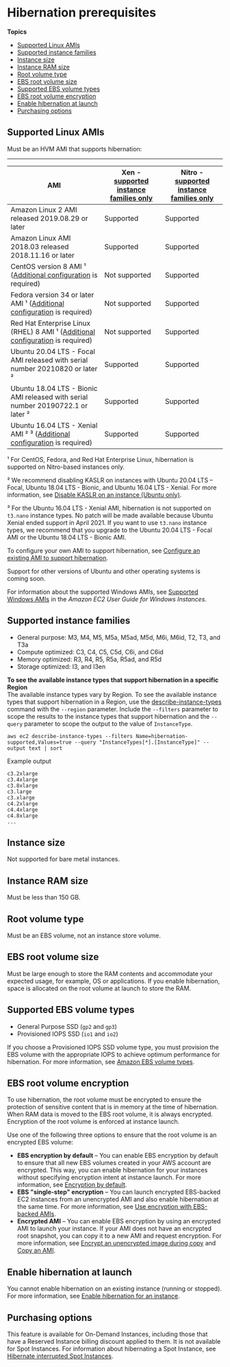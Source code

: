# Hibernation prerequisites<a name="hibernating-prerequisites"></a>

**Topics**
+ [Supported Linux AMIs](#hibernation-prereqs-supported-amis)
+ [Supported instance families](#hibernation-prereqs-supported-instance-families)
+ [Instance size](#hibernation-prereqs-instance-size)
+ [Instance RAM size](#instance-ram-size)
+ [Root volume type](#hibernation-prereqs-root-volume-type)
+ [EBS root volume size](#hibernation-prereqs-ebs-root-volume-size)
+ [Supported EBS volume types](#hibernation-prereqs-ebs-volume-types)
+ [EBS root volume encryption](#hibernation-prereqs-ebs-root-volume-encryption)
+ [Enable hibernation at launch](#hibernation-prereqs-enable-at-launch)
+ [Purchasing options](#hibernation-prereqs-purchasing-options)

## Supported Linux AMIs<a name="hibernation-prereqs-supported-amis"></a>

Must be an HVM AMI that supports hibernation:


****  

| AMI | Xen \- [supported instance families only](#hibsupported-instance-families) | Nitro \- [supported instance families only](#hibsupported-instance-families) | 
| --- | --- | --- | 
| Amazon Linux 2 AMI released 2019\.08\.29 or later | Supported | Supported | 
| Amazon Linux AMI 2018\.03 released 2018\.11\.16 or later | Supported | Supported | 
| CentOS version 8 AMI ¹ \([Additional configuration](hibernation-enabled-AMI.md#configure-centos-for-hibernation) is required\) | Not supported | Supported | 
| Fedora version 34 or later AMI ¹ \([Additional configuration](hibernation-enabled-AMI.md#configure-fedora-for-hibernation) is required\) | Not supported | Supported | 
| Red Hat Enterprise Linux \(RHEL\) 8 AMI ¹ \([Additional configuration](hibernation-enabled-AMI.md#configure-RHEL-for-hibernation) is required\) | Not supported | Supported | 
|  Ubuntu 20\.04 LTS \- Focal AMI released with serial number 20210820 or later ²  | Supported | Supported | 
| Ubuntu 18\.04 LTS \- Bionic AMI released with serial number 20190722\.1 or later ² | Supported | Supported | 
| Ubuntu 16\.04 LTS \- Xenial AMI ² ³ \([Additional configuration](hibernation-enabled-AMI.md#configure-ubuntu1604-for-hibernation) is required\) | Supported | Supported | 

¹ For CentOS, Fedora, and Red Hat Enterprise Linux, hibernation is supported on Nitro\-based instances only\.

² We recommend disabling KASLR on instances with Ubuntu 20\.04 LTS – Focal, Ubuntu 18\.04 LTS \- Bionic, and Ubuntu 16\.04 LTS \- Xenial\. For more information, see [Disable KASLR on an instance \(Ubuntu only\)](hibernation-disable-kaslr.md)\.

³ For the Ubuntu 16\.04 LTS \- Xenial AMI, hibernation is not supported on `t3.nano` instance types\. No patch will be made available because Ubuntu Xenial ended support in April 2021\. If you want to use `t3.nano` instance types, we recommend that you upgrade to the Ubuntu 20\.04 LTS \- Focal AMI or the Ubuntu 18\.04 LTS \- Bionic AMI\.

To configure your own AMI to support hibernation, see [Configure an existing AMI to support hibernation](hibernation-enabled-AMI.md)\.

Support for other versions of Ubuntu and other operating systems is coming soon\.

For information about the supported Windows AMIs, see [Supported Windows AMIs](https://docs.aws.amazon.com/AWSEC2/latest/WindowsGuide/hibernating-prerequisites.html#hibernation-prereqs-supported-amis) in the *Amazon EC2 User Guide for Windows Instances*\.

## Supported instance families<a name="hibernation-prereqs-supported-instance-families"></a>
+ General purpose: M3, M4, M5, M5a, M5ad, M5d, M6i, M6id, T2, T3, and T3a
+ Compute optimized: C3, C4, C5, C5d, C6i, and C6id
+ Memory optimized: R3, R4, R5, R5a, R5ad, and R5d
+ Storage optimized: I3, and I3en

**To see the available instance types that support hibernation in a specific Region**  
The available instance types vary by Region\. To see the available instance types that support hibernation in a Region, use the [describe\-instance\-types](https://docs.aws.amazon.com/cli/latest/reference/ec2/describe-instance-types.html) command with the `--region` parameter\. Include the `--filters` parameter to scope the results to the instance types that support hibernation and the `--query` parameter to scope the output to the value of `InstanceType`\.

```
aws ec2 describe-instance-types --filters Name=hibernation-supported,Values=true --query "InstanceTypes[*].[InstanceType]" --output text | sort
```

Example output

```
c3.2xlarge
c3.4xlarge
c3.8xlarge
c3.large
c3.xlarge
c4.2xlarge
c4.4xlarge
c4.8xlarge
...
```

## Instance size<a name="hibernation-prereqs-instance-size"></a>

Not supported for bare metal instances\.

## Instance RAM size<a name="instance-ram-size"></a>

Must be less than 150 GB\.

## Root volume type<a name="hibernation-prereqs-root-volume-type"></a>

Must be an EBS volume, not an instance store volume\.

## EBS root volume size<a name="hibernation-prereqs-ebs-root-volume-size"></a>

Must be large enough to store the RAM contents and accommodate your expected usage, for example, OS or applications\. If you enable hibernation, space is allocated on the root volume at launch to store the RAM\.

## Supported EBS volume types<a name="hibernation-prereqs-ebs-volume-types"></a>
+ General Purpose SSD \(`gp2` and `gp3`\)
+ Provisioned IOPS SSD \(`io1` and `io2`\)

If you choose a Provisioned IOPS SSD volume type, you must provision the EBS volume with the appropriate IOPS to achieve optimum performance for hibernation\. For more information, see [Amazon EBS volume types](ebs-volume-types.md)\.

## EBS root volume encryption<a name="hibernation-prereqs-ebs-root-volume-encryption"></a>

To use hibernation, the root volume must be encrypted to ensure the protection of sensitive content that is in memory at the time of hibernation\. When RAM data is moved to the EBS root volume, it is always encrypted\. Encryption of the root volume is enforced at instance launch\.

Use one of the following three options to ensure that the root volume is an encrypted EBS volume:
+ **EBS encryption by default** – You can enable EBS encryption by default to ensure that all new EBS volumes created in your AWS account are encrypted\. This way, you can enable hibernation for your instances without specifying encryption intent at instance launch\. For more information, see [Encryption by default](EBSEncryption.md#encryption-by-default)\.
+ **EBS "single\-step" encryption** – You can launch encrypted EBS\-backed EC2 instances from an unencrypted AMI and also enable hibernation at the same time\. For more information, see [Use encryption with EBS\-backed AMIs](AMIEncryption.md)\.
+ **Encrypted AMI** – You can enable EBS encryption by using an encrypted AMI to launch your instance\. If your AMI does not have an encrypted root snapshot, you can copy it to a new AMI and request encryption\. For more information, see [Encrypt an unencrypted image during copy](AMIEncryption.md#copy-unencrypted-to-encrypted) and [Copy an AMI](CopyingAMIs.md#ami-copy-steps)\.

## Enable hibernation at launch<a name="hibernation-prereqs-enable-at-launch"></a>

You cannot enable hibernation on an existing instance \(running or stopped\)\. For more information, see [Enable hibernation for an instance](enabling-hibernation.md)\.

## Purchasing options<a name="hibernation-prereqs-purchasing-options"></a>

This feature is available for On\-Demand Instances, including those that have a Reserved Instance billing discount applied to them\. It is not available for Spot Instances\. For information about hibernating a Spot Instance, see [Hibernate interrupted Spot Instances](hibernate-spot-instances.md)\.